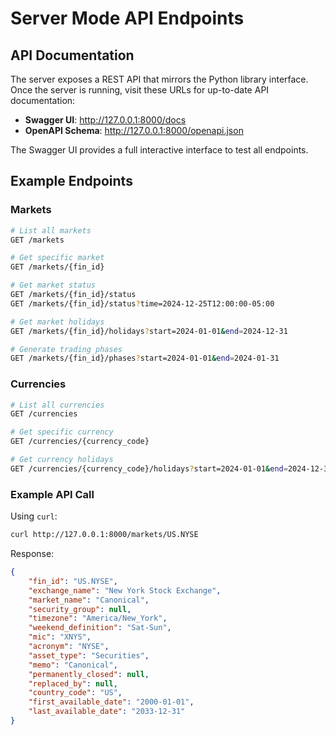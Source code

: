 # Server Mode API Endpoints

## API Documentation

The server exposes a REST API that mirrors the Python library interface. Once the server is running, visit these URLs for up-to-date API documentation:

- **Swagger UI**: http://127.0.0.1:8000/docs
- **OpenAPI Schema**: http://127.0.0.1:8000/openapi.json

The Swagger UI provides a full interactive interface to test all endpoints.

## Example Endpoints

### Markets

```bash
# List all markets
GET /markets

# Get specific market
GET /markets/{fin_id}

# Get market status
GET /markets/{fin_id}/status
GET /markets/{fin_id}/status?time=2024-12-25T12:00:00-05:00

# Get market holidays
GET /markets/{fin_id}/holidays?start=2024-01-01&end=2024-12-31

# Generate trading phases
GET /markets/{fin_id}/phases?start=2024-01-01&end=2024-01-31
```

### Currencies

```bash
# List all currencies
GET /currencies

# Get specific currency
GET /currencies/{currency_code}

# Get currency holidays
GET /currencies/{currency_code}/holidays?start=2024-01-01&end=2024-12-31
```

### Example API Call

Using `curl`:

```bash
curl http://127.0.0.1:8000/markets/US.NYSE
```

Response:
```json
{
    "fin_id": "US.NYSE",
    "exchange_name": "New York Stock Exchange",
    "market_name": "Canonical",
    "security_group": null,
    "timezone": "America/New_York",
    "weekend_definition": "Sat-Sun",
    "mic": "XNYS",
    "acronym": "NYSE",
    "asset_type": "Securities",
    "memo": "Canonical",
    "permanently_closed": null,
    "replaced_by": null,
    "country_code": "US",
    "first_available_date": "2000-01-01",
    "last_available_date": "2033-12-31"
}
```
